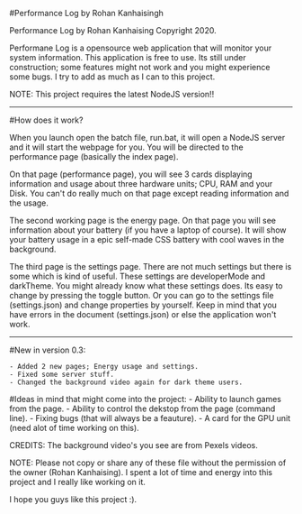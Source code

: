 #Performance Log by Rohan Kanhaisingh

Performance Log by Rohan Kanhaising Copyright 2020.

Performane Log is a opensource web application that will monitor your system information. This application is free to use.
Its still under construction; some features might not work and you might experience some bugs. I try to add as much as I can to this project.

NOTE: This project requires the latest NodeJS version!!

-----------------------------------


#How does it work?

When you launch open the batch file, run.bat, it will open a NodeJS server and it will start the webpage for you. You will 
be directed to the performance page (basically the index page). 

On that page (performance page), you will see 3 cards displaying information and usage about three hardware units; CPU, RAM and your Disk.
You can't do really much on that page except reading information and the usage.

The second working page is the energy page. On that page you will see information about your battery (if you have a laptop of course). It will show
your battery usage in a epic self-made CSS battery with cool waves in the background. 

The third page is the settings page. There are not much settings but there is some which is kind of useful. These settings are developerMode and darkTheme.
You might already know what these settings does. Its easy to change by pressing the toggle button. Or you can go to the settings file (settings.json) and change 
properties by yourself. Keep in mind that you have errors in the document (settings.json) or else the application won't work.


----------------------------------


#New in version 0.3:

	- Added 2 new pages; Energy usage and settings.
	- Fixed some server stuff.
	- Changed the background video again for dark theme users.


#Ideas in mind that might come into the project:
	- Ability to launch games from the page.
	- Ability to control the dekstop from the page (command line).
	- Fixing bugs (that will always be a feauture).
	- A card for the GPU unit (need alot of time working on this).

CREDITS: The background video's you see are from Pexels videos.

NOTE: Please not copy or share any of these file without the permission of the owner (Rohan Kanhaising). I spent a lot of time and energy into this project and I really like working on it.

I hope you guys like this project :). 